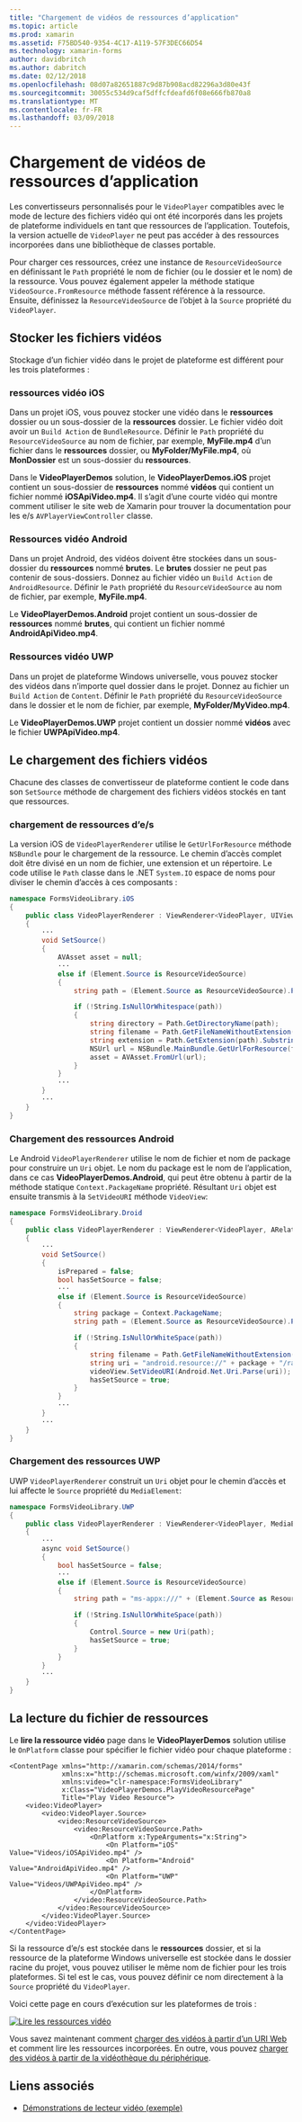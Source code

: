 ```yaml
---
title: "Chargement de vidéos de ressources d’application"
ms.topic: article
ms.prod: xamarin
ms.assetid: F75BD540-9354-4C17-A119-57F3DEC66D54
ms.technology: xamarin-forms
author: davidbritch
ms.author: dabritch
ms.date: 02/12/2018
ms.openlocfilehash: 08d07a82651887c9d87b908acd82296a3d80e43f
ms.sourcegitcommit: 30055c534d9caf5dffcfdeafd6f08e666fb870a8
ms.translationtype: MT
ms.contentlocale: fr-FR
ms.lasthandoff: 03/09/2018
---
```

# <a name="loading-application-resource-videos"></a>Chargement de vidéos de ressources d’application

Les convertisseurs personnalisés pour le `VideoPlayer` compatibles avec le mode de lecture des fichiers vidéo qui ont été incorporés dans les projets de plateforme individuels en tant que ressources de l’application. Toutefois, la version actuelle de `VideoPlayer` ne peut pas accéder à des ressources incorporées dans une bibliothèque de classes portable.

Pour charger ces ressources, créez une instance de `ResourceVideoSource` en définissant le `Path` propriété le nom de fichier (ou le dossier et le nom) de la ressource. Vous pouvez également appeler la méthode statique `VideoSource.FromResource` méthode fassent référence à la ressource. Ensuite, définissez la `ResourceVideoSource` de l’objet à la `Source` propriété du `VideoPlayer`. 

## <a name="storing-the-video-files"></a>Stocker les fichiers vidéos

Stockage d’un fichier vidéo dans le projet de plateforme est différent pour les trois plateformes :

### <a name="ios-video-resources"></a>ressources vidéo iOS

Dans un projet iOS, vous pouvez stocker une vidéo dans le **ressources** dossier ou un sous-dossier de la **ressources** dossier. Le fichier vidéo doit avoir un `Build Action` de `BundleResource`. Définir le `Path` propriété du `ResourceVideoSource` au nom de fichier, par exemple, **MyFile.mp4** d’un fichier dans le **ressources** dossier, ou **MyFolder/MyFile.mp4**, où **MonDossier** est un sous-dossier du **ressources**.

Dans le **VideoPlayerDemos** solution, le **VideoPlayerDemos.iOS** projet contient un sous-dossier de **ressources** nommé **vidéos** qui contient un fichier nommé **iOSApiVideo.mp4**. Il s’agit d’une courte vidéo qui montre comment utiliser le site web de Xamarin pour trouver la documentation pour les e/s `AVPlayerViewController` classe.

### <a name="android-video-resources"></a>Ressources vidéo Android

Dans un projet Android, des vidéos doivent être stockées dans un sous-dossier du **ressources** nommé **brutes**. Le **brutes** dossier ne peut pas contenir de sous-dossiers. Donnez au fichier vidéo un `Build Action` de `AndroidResource`. Définir le `Path` propriété du `ResourceVideoSource` au nom de fichier, par exemple, **MyFile.mp4**. 

Le **VideoPlayerDemos.Android** projet contient un sous-dossier de **ressources** nommé **brutes**, qui contient un fichier nommé **AndroidApiVideo.mp4**. 

### <a name="uwp-video-resources"></a>Ressources vidéo UWP

Dans un projet de plateforme Windows universelle, vous pouvez stocker des vidéos dans n’importe quel dossier dans le projet. Donnez au fichier un `Build Action` de `Content`. Définir le `Path` propriété du `ResourceVideoSource` dans le dossier et le nom de fichier, par exemple, **MyFolder/MyVideo.mp4**. 

Le **VideoPlayerDemos.UWP** projet contient un dossier nommé **vidéos** avec le fichier **UWPApiVideo.mp4**.

## <a name="loading-the-video-files"></a>Le chargement des fichiers vidéos

Chacune des classes de convertisseur de plateforme contient le code dans son `SetSource` méthode de chargement des fichiers vidéos stockés en tant que ressources.

### <a name="ios-resource-loading"></a>chargement de ressources d’e/s

La version iOS de `VideoPlayerRenderer` utilise le `GetUrlForResource` méthode `NSBundle` pour le chargement de la ressource. Le chemin d’accès complet doit être divisé en un nom de fichier, une extension et un répertoire. Le code utilise le `Path` classe dans le .NET `System.IO` espace de noms pour diviser le chemin d’accès à ces composants :

```csharp
namespace FormsVideoLibrary.iOS
{
    public class VideoPlayerRenderer : ViewRenderer<VideoPlayer, UIView>
    {
        ···
        void SetSource()
        {
            AVAsset asset = null;
            ···
            else if (Element.Source is ResourceVideoSource)
            {
                string path = (Element.Source as ResourceVideoSource).Path;

                if (!String.IsNullOrWhitespace(path))
                {
                    string directory = Path.GetDirectoryName(path);
                    string filename = Path.GetFileNameWithoutExtension(path);
                    string extension = Path.GetExtension(path).Substring(1);
                    NSUrl url = NSBundle.MainBundle.GetUrlForResource(filename, extension, directory);
                    asset = AVAsset.FromUrl(url);
                }
            }
            ···
        }
        ···
    }
}
```

### <a name="android-resource-loading"></a>Chargement des ressources Android

Le Android `VideoPlayerRenderer` utilise le nom de fichier et nom de package pour construire un `Uri` objet. Le nom du package est le nom de l’application, dans ce cas **VideoPlayerDemos.Android**, qui peut être obtenu à partir de la méthode statique `Context.PackageName` propriété. Résultant `Uri` objet est ensuite transmis à la `SetVideoURI` méthode `VideoView`:

```csharp
namespace FormsVideoLibrary.Droid
{
    public class VideoPlayerRenderer : ViewRenderer<VideoPlayer, ARelativeLayout>
    {
        ···    
        void SetSource()
        {
            isPrepared = false;
            bool hasSetSource = false;
            ···
            else if (Element.Source is ResourceVideoSource)
            {
                string package = Context.PackageName;
                string path = (Element.Source as ResourceVideoSource).Path;

                if (!String.IsNullOrWhiteSpace(path))
                {
                    string filename = Path.GetFileNameWithoutExtension(path).ToLowerInvariant();
                    string uri = "android.resource://" + package + "/raw/" + filename;
                    videoView.SetVideoURI(Android.Net.Uri.Parse(uri));
                    hasSetSource = true;
                }
            }
            ···
        }
        ···
    }
}
```

### <a name="uwp-resource-loading"></a>Chargement des ressources UWP

UWP `VideoPlayerRenderer` construit un `Uri` objet pour le chemin d’accès et lui affecte le `Source` propriété du `MediaElement`:

```csharp
namespace FormsVideoLibrary.UWP
{
    public class VideoPlayerRenderer : ViewRenderer<VideoPlayer, MediaElement>
    {
        ···
        async void SetSource()
        {
            bool hasSetSource = false;
            ···
            else if (Element.Source is ResourceVideoSource)
            {
                string path = "ms-appx:///" + (Element.Source as ResourceVideoSource).Path;

                if (!String.IsNullOrWhiteSpace(path))
                {
                    Control.Source = new Uri(path);
                    hasSetSource = true;
                }
            }
        }
        ···
    }
}
```

## <a name="playing-the-resource-file"></a>La lecture du fichier de ressources

Le **lire la ressource vidéo** page dans le **VideoPlayerDemos** solution utilise le `OnPlatform` classe pour spécifier le fichier vidéo pour chaque plateforme :

```xaml
<ContentPage xmlns="http://xamarin.com/schemas/2014/forms"
             xmlns:x="http://schemas.microsoft.com/winfx/2009/xaml"
             xmlns:video="clr-namespace:FormsVideoLibrary"
             x:Class="VideoPlayerDemos.PlayVideoResourcePage"
             Title="Play Video Resource">
    <video:VideoPlayer>
        <video:VideoPlayer.Source>
            <video:ResourceVideoSource>
                <video:ResourceVideoSource.Path>
                    <OnPlatform x:TypeArguments="x:String">
                        <On Platform="iOS" Value="Videos/iOSApiVideo.mp4" />
                        <On Platform="Android" Value="AndroidApiVideo.mp4" />
                        <On Platform="UWP" Value="Videos/UWPApiVideo.mp4" />
                    </OnPlatform>
                </video:ResourceVideoSource.Path>
            </video:ResourceVideoSource>
        </video:VideoPlayer.Source>
    </video:VideoPlayer>
</ContentPage>
```

Si la ressource d’e/s est stockée dans le **ressources** dossier, et si la ressource de la plateforme Windows universelle est stockée dans le dossier racine du projet, vous pouvez utiliser le même nom de fichier pour les trois plateformes. Si tel est le cas, vous pouvez définir ce nom directement à la `Source` propriété du `VideoPlayer`. 

Voici cette page en cours d’exécution sur les plateformes de trois :

[![Lire les ressources vidéo](loading-resources-images/playvideoresource-small.png "lire la ressource vidéo")](loading-resources-images/playvideoresource-large.png#lightbox "lire la ressource vidéo")

Vous savez maintenant comment [charger des vidéos à partir d’un URI Web](web-videos.md) et comment lire les ressources incorporées. En outre, vous pouvez [charger des vidéos à partir de la vidéothèque du périphérique](accessing-library.md).


## <a name="related-links"></a>Liens associés

- [Démonstrations de lecteur vidéo (exemple)](https://developer.xamarin.com/samples/xamarin-forms/customrenderers/VideoPlayerDemos/)

